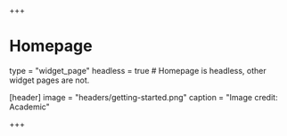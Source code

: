 +++
# Homepage
type = "widget_page"
headless = true  # Homepage is headless, other widget pages are not.

[header] image = "headers/getting-started.png" caption = "Image credit: Academic"

+++
